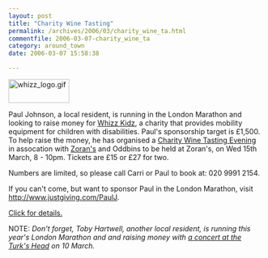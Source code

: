 ```yaml
---
layout: post
title: "Charity Wine Tasting"
permalink: /archives/2006/03/charity_wine_ta.html
commentfile: 2006-03-07-charity_wine_ta
category: around_town
date: 2006-03-07 15:58:38

---
```


<img alt="whizz_logo.gif" src="/assets/images/2006/whizz_logo-thumb.gif" width="120" height="47" class="right"/>

Paul Johnson, a local resident, is running in the London Marathon and looking to raise money for [Whizz Kidz](http://www.whizz-kidz.org.uk/), a charity that provides mobility equipment for children with disabilities. Paul's sponsorship target is £1,500. To help raise the money, he has organised a [Charity Wine Tasting Evening](/cgi-bin/events.cgi?key=200603070953&action=getevent) in assocation with [Zoran's](/cgi-bin/directory.cgi?key=200506220002&action=getlisting) and Oddbins to be held at Zoran's, on Wed 15th March, 8 - 10pm. Tickets are £15 or £27 for two.

Numbers are limited, so please call Carri or Paul to book at: 020 9991 2154.

If you can't come, but want to sponsor Paul in the London Marathon, visit <http://www.justgiving.com/PaulJ>.

<a href="/assets/images/2006/Wine-Tasting-15th-March.gif">Click for details.</a>

NOTE: *Don't forget, Toby Hartwell, another local resident, is running this year's London Marathon and and raising money with [a concert at the Turk's Head](/cgi-bin/events.cgi?action=getevent&key=200602091031) on 10 March.*
